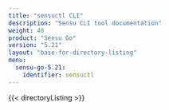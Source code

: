 ```yaml
---
title: "sensuctl CLI"
description: "Sensu CLI tool documentation"
weight: 40
product: "Sensu Go"
version: "5.21"
layout: "base-for-directory-listing"
menu:
  sensu-go-5.21:
    identifier: sensuctl
---
```


{{< directoryListing >}}
